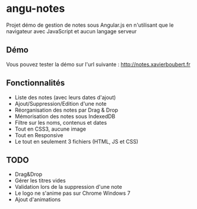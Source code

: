 angu-notes
==========

Projet démo de gestion de notes sous Angular.js en n'utilisant que le navigateur avec JavaScript et aucun langage serveur


Démo
--------

Vous pouvez tester la démo sur l'url suivante : http://notes.xavierboubert.fr


Fonctionnalités
--------

* Liste des notes (avec leurs dates d'ajout)
* Ajout/Suppression/Edition d'une note
* Réorganisation des notes par Drag & Drop
* Mémorisation des notes sous IndexedDB
* Filtre sur les noms, contenus et dates
* Tout en CSS3, aucune image
* Tout en Responsive
* Le tout en seulement 3 fichiers (HTML, JS et CSS)


TODO
--------

- Drag&Drop
- Gérer les titres vides
- Validation lors de la suppression d'une note
- Le logo ne s'anime pas sur Chrome Windows 7
- Ajout d'animations